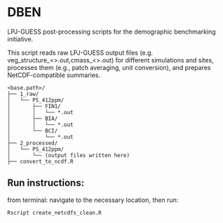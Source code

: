 # DBEN
LPJ-GUESS post-processing scripts for the demographic benchmarking initiative.

This script reads raw LPJ-GUESS output files (e.g. veg_structure_<>.out,cmass_<>.out) for different simulations and sites, processes them (e.g., patch averaging, unit conversion), and prepares NetCDF-compatible summaries.


```
<base.path>/
├── 1_raw/
│   └── PS_412ppm/
│       ├── FIN1/
│       │   └── *.out
│       ├── BIA/
│       │   └── *.out
│       └── BCI/
│           └── *.out
├── 2_processed/
│   └── PS_412ppm/
│       └── (output files written here)
├── convert_to_ncdf.R
```


## Run instructions:
from terminal:
navigate to the necessary location, then run:

```
Rscript create_netcdfs_clean.R
```
